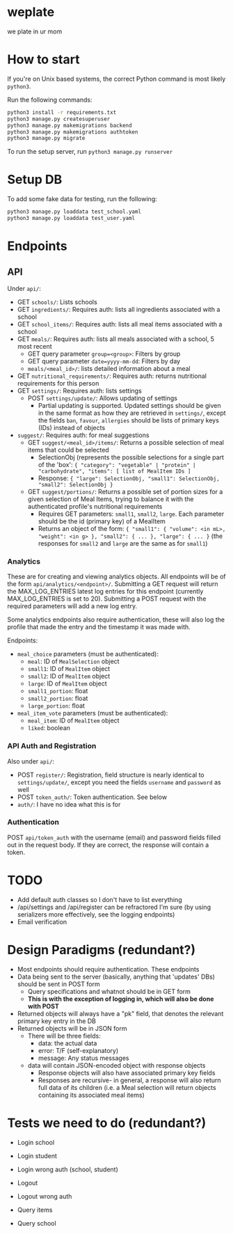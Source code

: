 # weplate
we plate in ur mom

# How to start

If you're on Unix based systems, the correct Python command is most likely `python3`.

Run the following commands:

```bash
python3 install -r requirements.txt
python3 manage.py createsuperuser
python3 manage.py makemigrations backend
python3 manage.py makemigrations authtoken
python3 manage.py migrate
```

To run the setup server, run `python3 manage.py runserver`

# Setup DB

To add some fake data for testing, run the following:

```bash
python3 manage.py loaddata test_school.yaml
python3 manage.py loaddata test_user.yaml
```

# Endpoints

## API

Under `api/`:

- GET `schools/`: Lists schools
- GET `ingredients/`: Requires auth: lists all ingredients associated with a school
- GET `school_items/`: Requires auth: lists all meal items associated with a school
- GET `meals/`: Requires auth: lists all meals associated with a school, 5 most recent
  - GET query parameter `group=<group>`: Filters by group
  - GET query parameter `date=yyyy-mm-dd`: Filters by day
  - `meals/<meal_id>/`: lists detailed information about a meal
- GET `nutritional_requirements/`: Requires auth: returns nutritional requirements for this person
- GET `settings/`: Requires auth: lists settings
  - POST `settings/update/`: Allows updating of settings
    - Partial updating is supported.  Updated settings should be given in the same format as how they are retrieved in `settings/`, except the fields `ban`, `favour`, `allergies` should be lists of primary keys (IDs) instead of objects
- `suggest/`: Requires auth: for meal suggestions
  - GET `suggest/<meal_id>/items/`: Returns a possible selection of meal items that could be selected
    - SelectionObj (represents the possible selections for a single part of the 'box': `{ "category": "vegetable" | "protein" | "carbohydrate", "items": [ list of MealItem IDs ]`
    - Response: `{ "large": SelectionObj, "small1": SelectionObj, "small2": SelectionObj }`
  - GET `suggest/portions/`: Returns a possible set of portion sizes for a given selection of Meal Items, trying to balance it with the authenticated profile's nutritional requirements
    - Requires GET parameters: `small1`, `small2`, `large`.  Each parameter should be the id (primary key) of a MealItem
    - Returns an object of the form: `{ "small1": { "volume": <in mL>, "weight": <in g> }, "small2": { ... }, "large": { ... }` (the responses for `small2` and `large` are the same as for `small1`)

### Analytics

These are for creating and viewing analytics objects.  All endpoints will be of the form `api/analytics/<endpoint>/`.  Submitting a GET request will return the MAX_LOG_ENTRIES latest log entries for this endpoint (currently MAX_LOG_ENTRIES is set to 20).  Submitting a POST request with the required parameters will add a new log entry.

Some analytics endpoints also require authentication, these will also log the profile that made the entry and the timestamp it was made with.

Endpoints:

- `meal_choice` parameters (must be authenticated):
  - `meal`: ID of `MealSelection` object
  - `small1`: ID of `MealItem` object
  - `small2`: ID of `MealItem` object
  - `large`: ID of `MealItem` object
  - `small1_portion`: float
  - `small2_portion`: float
  - `large_portion`: float
- `meal_item_vote` parameters (must be authenticated):
  - `meal_item`: ID of `MealItem` object
  - `liked`: boolean

### API Auth and Registration

Also under `api/`:

- POST `register/`: Registration, field structure is nearly identical to `settings/update/`, except you need the fields `username` and `password` as well
- POST `token_auth/`: Token authentication.  See below
- `auth/`: I have no idea what this is for

### Authentication

POST `api/token_auth` with the username (email) and password fields filled out in the request body.
If they are correct, the response will contain a token.

# TODO

- Add default auth classes so I don't have to list everything
- /api/settings and /api/register can be refractored I'm sure (by using serializers more effectively, see the logging endpoints)
- Email verification

# Design Paradigms (redundant?)

- Most endpoints should require authentication.  These endpoints
- Data being sent to the server (basically, anything that 'updates' DBs) should be sent in POST form
  - Query specifications and whatnot should be in GET form
  - **This is with the exception of logging in, which will also be done with POST**
- Returned objects will always have a "pk" field, that denotes the relevant primary key entry in the DB
- Returned objects will be in JSON form
  - There will be three fields:
    - data: the actual data
    - error: T/F (self-explanatory)
    - message: Any status messages
  - data will contain JSON-encoded object with response objects
    - Response objects will also have associated primary key fields
    - Responses are recursive- in general, a response will also return full data of its children (i.e. a Meal selection will return objects containing its associated meal items)

# Tests we need to do (redundant?)

- Login school
- Login student
- Login wrong auth (school, student)
- Logout
- Logout wrong auth

- Query items
- Query school